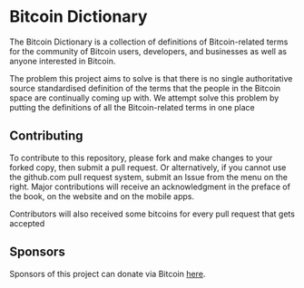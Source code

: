 # Bitcoin Dictionary

The Bitcoin Dictionary is a collection of definitions of Bitcoin-related terms for the community of Bitcoin users, developers, and businesses as well as anyone interested in Bitcoin.

The problem this project aims to solve is that there is no single authoritative source standardised definition of the terms that the people in the Bitcoin space are continually coming up with. We attempt solve this problem by putting the definitions of all the Bitcoin-related terms in one place

## Contributing

To contribute to this repository, please fork and make changes to your forked copy, then submit a pull request. Or alternatively, if you cannot use the github.com pull request system, submit an Issue from the menu on the right. Major contributions will receive an acknowledgment in the preface of the book, on the website and on the mobile apps.

Contributors will also received some bitcoins for every pull request that gets accepted

## Sponsors

Sponsors of this project can donate via Bitcoin [here](https://tip4commit.com/github/BitcoinDictionary/bitcoindictionary).
